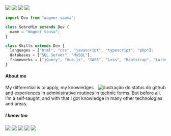 [<img src="https://img.shields.io/badge/GitHub-333333?style=for-the-badge&logo=github&logoColor=white" />](https://github.com/wagner-sousa) [<img src="https://img.shields.io/badge/Microsoft_Outlook-0078D4?style=for-the-badge&logo=microsoft-outlook&logoColor=white" />](mailto:wagner.fernandes.sousa@outlook.com) [<img src="https://img.shields.io/badge/LinkedIn-0077B5?style=for-the-badge&logo=linkedin&logoColor=white" />](https://www.linkedin.com/in/wagner-sousa-calazans/) [<img src="https://img.shields.io/badge/GitLab-330F63?style=for-the-badge&logo=gitlab&logoColor=white" />](https://gitlab.com/wagner.sousa)

```typescript
import Dev from "wagner-sousa";

class SobreMim extends Dev {
  name = "Wagner Sousa";
}

class Skills extends Dev {
  languages = ["html", "css", "javascript", "typescript", "php"];
  databases = ["SQL Server", "MySQL"];
  frameworks = ["jQuery", "Vue.js", "SASS", "Less", "Bootstrap", "Laravel"];
}
```

#### About me

<img align='right' src="https://github-readme-stats.vercel.app/api/top-langs/?username=wagner-sousa&hide=html&layout=compact&theme=dark" alt="ilustração do status do github">
<span align='left'>

My differential is to
apply, my knowledges and experiences in administrative routines in
technic forms. But before all, I’m a self-taught, and with that I got
knowledge in many other technologies and areas.

</span>

##### I know too
<img src="https://img.shields.io/badge/SAP-0FAAFF?style=for-the-badge&logo=sap&logoColor=white" /> <img src="https://img.shields.io/badge/Git-E34F26?style=for-the-badge&logo=git&logoColor=white" /> <img src="https://img.shields.io/badge/Docker-2496ED?style=for-the-badge&logo=docker&logoColor=white" /> <img src="https://img.shields.io/badge/Java-ED8B00?style=for-the-badge&logo=java&logoColor=white" /> <img src="https://img.shields.io/badge/C%23-239120?style=for-the-badge&logo=c-sharp&logoColor=white" />